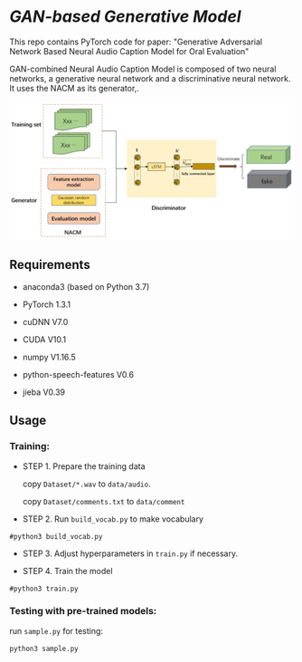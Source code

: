 # *GAN-based Generative Model*

This repo contains PyTorch code for paper: 
"Generative Adversarial Network Based Neural Audio Caption Model for Oral Evaluation"

GAN-combined Neural Audio Caption Model is composed of two neural networks, a generative neural network and a discriminative neural network. It uses the NACM as its generator,. 

![image](./image/structure.png)



## Requirements

* anaconda3 (based on Python 3.7)

* PyTorch 1.3.1

* cuDNN V7.0

* CUDA V10.1

* numpy V1.16.5

* python-speech-features V0.6

* jieba V0.39   


## Usage


### Training:

* STEP 1. Prepare the training data
  
  copy `Dataset/*.wav` to `data/audio`.
  
  copy `Dataset/comments.txt` to `data/comment`

* STEP 2. Run `build_vocab.py` to make vocabulary 

```
#python3 build_vocab.py
```

* STEP 3. Adjust hyperparameters in `train.py` if necessary.


* STEP 4. Train the model

```
#python3 train.py
```


### Testing with pre-trained models:

run `sample.py` for testing:

```
python3 sample.py
```

